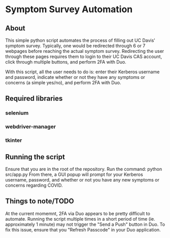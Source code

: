 # Symptom Survey Automation

## About
This simple python script automates the process of filling out UC Davis' symptom survey. Typically, one would be redirected through 6 or 7 webpages before reaching the actual symptom survey. Redirecting the user through these pages requires them to login to their UC Davis CAS account, click through multiple buttons, and perform 2FA with Duo.

With this script, all the user needs to do is: enter their Kerberos username and password, indicate whether or not they have any symptoms or concerns (a simple yes/no), and perform 2FA with Duo.

## Required libraries
### selenium
### webdriver-manager
### tkinter

## Running the script
Ensure that you are in the root of the repository. 
Run the command: python src/app.py
From there, a GUI popup will prompt for your Kerberos username, password, and whether or not you have any new symptoms or concerns regarding COVID.

## Things to note/TODO
At the current momemnt, 2FA via Duo appears to be pretty difficult to automate. Running the script multiple times in a short period of time (ie. approximately 1 minute) may not trigger the "Send a Push" button in Duo. To fix this issue, ensure that you "Refresh Passcode" in your Duo application.